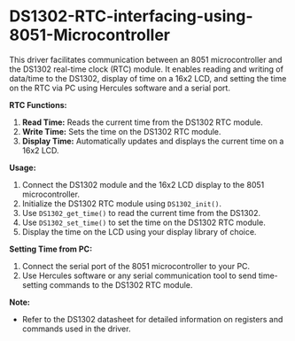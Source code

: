 # DS1302-RTC-interfacing-using-8051-Microcontroller

This driver facilitates communication between an 8051 microcontroller and the DS1302 real-time clock (RTC) module. It enables reading and writing of data/time to the DS1302, display of time on a 16x2 LCD, and setting the time on the RTC via PC using Hercules software and a serial port.

**RTC Functions:**
1. **Read Time:** Reads the current time from the DS1302 RTC module.
2. **Write Time:** Sets the time on the DS1302 RTC module.
3. **Display Time:** Automatically updates and displays the current time on a 16x2 LCD.

**Usage:**
1. Connect the DS1302 module and the 16x2 LCD display to the 8051 microcontroller.
2. Initialize the DS1302 RTC module using `DS1302_init()`.
3. Use `DS1302_get_time()` to read the current time from the DS1302.
4. Use `DS1302_set_time()` to set the time on the DS1302 RTC module.
5. Display the time on the LCD using your display library of choice.

**Setting Time from PC:**
1. Connect the serial port of the 8051 microcontroller to your PC.
2. Use Hercules software or any serial communication tool to send time-setting commands to the DS1302 RTC module.

**Note:**
- Refer to the DS1302 datasheet for detailed information on registers and commands used in the driver.
